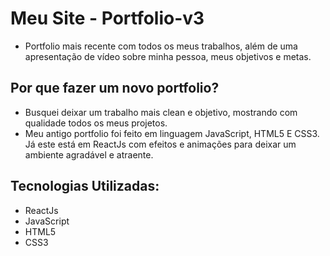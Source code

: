 # Meu Site - Portfolio-v3

- Portfolio mais recente com todos os meus trabalhos, além de uma apresentação de vídeo sobre minha pessoa, meus objetivos e metas.

## Por que fazer um novo portfolio?

- Busquei deixar um trabalho mais clean e objetivo, mostrando com qualidade todos os meus projetos. 
- Meu antigo portfolio foi feito em linguagem JavaScript, HTML5 E CSS3. Já este está em ReactJs com efeitos e animações para deixar um ambiente agradável e atraente.

## Tecnologias Utilizadas:

- ReactJs
- JavaScript
- HTML5
- CSS3

